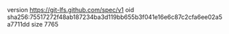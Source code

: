 version https://git-lfs.github.com/spec/v1
oid sha256:75517272f48ab187234ba3d119bb655b3f041e16e6c87c2cfa6ee02a5a7711dd
size 7765
